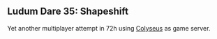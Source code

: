 Ludum Dare 35: Shapeshift
---

Yet another multiplayer attempt in 72h using
[Colyseus](https://github.com/gamestdio/colyseus) as game server.

